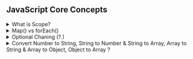 ## JavaScript Core Concepts

<!-- *******************************-->
<details>
<summary>What is Scope?</summary>
<br>
<blockquote> Scope determines the accessibility of variables, objects, and functions from different parts of the code.</blockquote> <br>
</details>


<!-- *******************************-->
<details>
<summary>Map() vs forEach()</summary><br>
<blockquote>

Some of the difference between map() and forEach() methods are listed below :−
- The map() method returns a new array, whereas the forEach() method does not return a new array.
- The map() method is used to transform the elements of an array, whereas the forEach() method is used to loop through the elements of an array.
- The map() method can be used with other array methods, such as the filter() method, whereas the forEach() method cannot be used with other array methods.
    
_Final Thoughts_:
    
- As always, the choice between map() and forEach() will depend on your use case. If you plan to change, alternate, or use the data, you should pick map(), because it returns a new array with the transformed data.
- But, if you won't need the returned array, don't use map() - instead use forEach() or even a for loop.
    
#### Syntax:
```
 forEach((currentElement, indexOfElement, array) => { ... } )

 map((currentElement, indexOfElement, array) => { ... } )

Parameters:
  - currentElement: This is the current element that is being processed in the callback.
  - indexOfElement: The index of that current element inside the array.
  - array: The array on which the whole operation is being performed.
```
- | map()  | forEach() |
  | --- | --- |
  | - The map() method returns an entirely new array. | - The forEach() method does not returns a  new array based on the given array. |
  | - The map() method returns the newly created array according to the provided callback function. | - The forEach() method returns “undefined“. |
  | - With the map() method, we can chain other methods like, reduce(),sort() etc. | - The forEach() method doesn’t return anything hence the method chaining technique cannot be applied here. |
  | - It does not change the original array. | - It is not executed for empty elements. |
    
</blockquote><br>
</details>


<!-- *******************************-->
<details>
<summary>Optional Chaning (?.)</summary><br>
<blockquote>

- The optional chaining ?. is a safe way to access nested object properties, even if an intermediate property doesn’t exist.
- The `optional chaining (?.)` operator accesses an object's property or calls a function.
- If the **object accessed** or **function called** using this operator is `undefined` or `null`, the expression short circuits and evaluates to `undefined` instead of throwing an `error`.


- Reference: https://javascript.info/optional-chaining
</blockquote><br>
</details>
<!-- *******************************-->

<details>
<summary>Convert Number to String, String to Number & String to Array, Array to String & Array to Object, Object to Array ? </summary>
<br>
<blockquote> 

`Number to String`: toString()
<br/>
`String to Number`: parseInt()
<br/><br/>
    
`Array to String`: toString() or join()
<br/>
`String to Array`: split()
<br/><br/>
    
`Array to Object`: reduce() or using destructuring  Eg: {...arr} 
<br/>
`Object to Array`: Object.keys() & map() Or Object.entries()
<br/><br/>
    
`Array to Set`: new set(arr)
<br/>
`Set to Array`: Array.form(set) Or [...set]
<br/><br/>

</blockquote> <br>
</details>


<!-- *******************************-->
